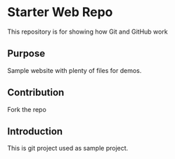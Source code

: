 # Starter Web Repo

This repository is for showing how Git and GitHub work

## Purpose

Sample website with plenty of files for demos.

## Contribution
Fork the repo   

## Introduction
This is git project used as sample project. 
